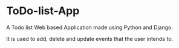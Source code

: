 # ToDo-list-App
A Todo list Web based Application made using Python and Django. 

It is used to add, delete and update events that the user intends to.
